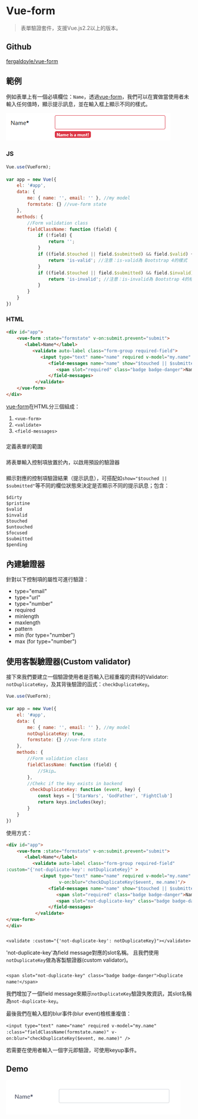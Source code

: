# Vue-form

> 表單驗證套件，支援Vue.js2.2以上的版本。

## Github

[fergaldoyle/vue-form](https://github.com/fergaldoyle/vue-form)


## 範例

例如表單上有一個必填欄位：`Name`，透過[vue-form](https://github.com/fergaldoyle/vue-form)，我們可以在實做當使用者未輸入任何值時，顯示提示訊息，並在輸入框上顯示不同的樣式。

![](assets/001.png)


### JS

```javascript
Vue.use(VueForm);

var app = new Vue({
    el: '#app',
    data: {
        me: { name: '', email: '' }, //my model
        formstate: {} //vue-form state
    },
    methods: {
        //Form validation class
        fieldClassName: function (field) {
            if (!field) {
                return '';
            }
            if ((field.$touched || field.$submitted) && field.$valid) {
                return 'is-valid'; //注意：is-valid為 Bootstrap 4的樣式
            }
            if ((field.$touched || field.$submitted) && field.$invalid) {
                return 'is-invalid'; //注意：is-invalid為 Bootstrap 4的樣式
            }
        }
    }
})
```

### HTML

```html
<div id="app">
    <vue-form :state="formstate" v-on:submit.prevent="submit">
       <label>Name*</label>
          <validate auto-label class="form-group required-field">
             <input type="text" name="name" required v-model="my.name" :class="fieldClassName(formstate.name)"/>
                <field-messages name="name" show="$touched || $submitted">
                   <span slot="required" class="badge badge-danger">Name is a must!</span>
                </field-messages>
           </validate>
    </vue-form>
</div>
```

[vue-form](https://github.com/fergaldoyle/vue-form)在HTML分三個組成：

1. `<vue-form>` 
2. `<validate>`
3. `<field-messages>`

### <vue-form>

定義表單的範圍


### <validate>

將表單輸入控制項放置於內，以啟用預設的驗證器


### <field-messages>

顯示對應的控制項驗證結果（提示訊息），可搭配如`show="$touched || $submitted"`等不同的欄位狀態來決定是否顯示不同的提示訊息；包含：

```
$dirty
$pristine
$valid
$invalid
$touched
$untouched
$focused
$submitted
$pending
```

## 內建驗證器

針對以下控制項的屬性可進行驗證：

* type="email"
* type="url"
* type="number"
* required
* minlength
* maxlength
* pattern
* min (for type="number")
* max (for type="number")


## 使用客製驗證器(Custom validator)

接下來我們要建立一個驗證使用者是否輸入已經重複的資料的Validator: `notDuplicateKey`，及其背後驗證的函式：`checkDuplicateKey`。

```javascript
Vue.use(VueForm);

var app = new Vue({
    el: '#app',
    data: {
        me: { name: '', email: '' }, //my model
        notDuplicateKey: true,
        formstate: {} //vue-form state
    },
    methods: {
        //Form validation class
        fieldClassName: function (field) {
            //Skip…
        },
        //Chekc if the key exists in backend
         checkDuplicateKey: function (event, key) {
            const keys = ['StarWars', 'GodFather', 'FightClub']
            return keys.includes(key);
        }
    }
})

```

使用方式： 

```html
<div id="app">
    <vue-form :state="formstate" v-on:submit.prevent="submit">
       <label>Name*</label>
          <validate auto-label class="form-group required-field" 
:custom="{'not-duplicate-key': notDuplicateKey}" >
             <input type="text" name="name" required v-model="my.name" :class="fieldClassName(formstate.name)"
                    v-on:blur="checkDuplicateKey($event, me.name)"/>
                <field-messages name="name" show="$touched || $submitted">
                   <span slot="required" class="badge badge-danger">Name is a must!</span>
                   <span slot="not-duplicate-key" class="badge badge-danger">Duplicate name!</span>
                </field-messages>
           </validate>
</vue-form>
</div>
```


### <validate>

`<validate :custom="{'not-duplicate-key': notDuplicateKey}"></validate>`

'not-duplicate-key'為field message對應的slot名稱。
且我們使用`notDuplicateKey`做為客製驗證器(custom validator)。 


### <field-messages>

`<span slot="not-duplicate-key" class="badge badge-danger">Duplicate name!</span>`

我們增加了一個field message來顯示`notDuplicateKey`驗證失敗資訊，其slot名稱為`not-duplicate-key`。



最後我們在輸入框的blur事件(blur event)檢核重複值：

`<input type="text" name="name" required v-model="my.name" :class="fieldClassName(formstate.name)" v-on:blur="checkDuplicateKey($event, me.name)" />`

若需要在使用者輸入一個字元即驗證，可使用keyup事件。


## Demo

![](assets/demo.gif)

